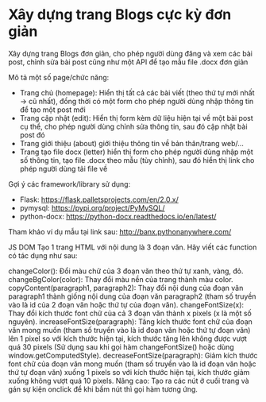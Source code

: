 # Xây dựng trang Blogs cực kỳ đơn giản

Xây dựng trang Blogs đơn giản, cho phép người dùng đăng và xem các bài post, chỉnh sửa bài post cũng như một API để tạo mẫu file .docx đơn giản

Mô tả một số page/chức năng:

-   Trang chủ (homepage): Hiển thị tất cả các bài viết (theo thứ tự mới nhất -> cũ nhất), đồng thời có một form cho phép người dùng nhập thông tin để tạo một post mới
-   Trang cập nhật (edit): Hiển thị form kèm dữ liệu hiện tại về một bài post cụ thể, cho phép người dùng chỉnh sửa thông tin, sau đó cập nhật bài post đó
-   Trang giới thiệu (about) giới thiệu thông tin về bản thân/trang web/...
-   Trang tạo file docx (letter) hiển thị form cho phép người dùng nhập một số thông tin, tạo file .docx theo mẫu (tùy chỉnh), sau đó hiển thị link cho phép người dùng tải file về

Gợi ý các framework/library sử dụng:

-   Flask: https://flask.palletsprojects.com/en/2.0.x/
-   pymysql: https://pypi.org/project/PyMySQL/
-   python-docx: https://python-docx.readthedocs.io/en/latest/

Tham khảo ví dụ mẫu tại link sau: http://banx.pythonanywhere.com/


JS DOM
Tạo 1 trang HTML với nội dung là 3 đoạn văn. Hãy viết các function có tác dụng như sau:

changeColor(): Đổi màu chữ của 3 đoạn văn theo thứ tự xanh, vàng, đỏ.
changeBgColor(color): Thay đổi màu nền của trang thành màu color.
copyContent(paragraph1, paragraph2): Thay đổi nội dung của đoạn văn paragraph1 thành giống nội dung của đoạn văn paragraph2 (tham số truyền vào là id của 2 đoạn văn hoặc thứ tự của đoạn văn).
changeFontSize(x): Thay đổi kích thước font chữ của cả 3 đoạn văn thành x pixels (x là một số nguyên).
increaseFontSize(paragraph): Tăng kích thước font chữ của đoạn văn mong muốn (tham số truyền vào là id đoạn văn hoặc thứ tự đoạn văn) lên 1 pixel so với kích thước hiện tại, kích thước tăng lên không được vượt quá 30 pixels (Sử dụng sau khi gọi hàm changeFontSize() hoặc dùng window.getComputedStyle).
decreaseFontSize(paragraph): Giảm kích thước font chữ của đoạn văn mong muốn (tham số truyền vào là id đoạn văn hoặc thứ tự đoạn văn) xuống 1 pixels so với kích thước hiện tại, kích thước giảm xuống không vượt quá 10 pixels.
Nâng cao: Tạo ra các nút ở cuối trang và gán sự kiện onclick để khi bấm nút thì gọi hàm tương ứng.